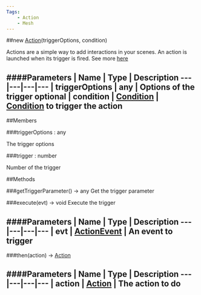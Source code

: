 ```yaml
---
Tags: 
    - Action
    - Mesh
---
```

##new [Action](page.php?p=25151)(triggerOptions, condition)




Actions are a simple way to add interactions in your scenes. An action is launched when its trigger is fired.
See more [here](https://github.com/BabylonJS/Babylon.js/wiki/How-to-use-Actions)






####Parameters
 | Name | Type | Description
---|---|---|---
 | triggerOptions | any | Options of the trigger
optional | condition | [Condition](page.php?p=25167) | [Condition](page.php?p=25167) to trigger the action
---

##Members

###triggerOptions : any





The trigger options




###trigger : number





Number of the trigger















##Methods

###getTriggerParameter() → any
Get the trigger parameter








###execute(evt) → void
Execute the trigger







####Parameters
 | Name | Type | Description
---|---|---|---
 | evt | [ActionEvent](page.php?p=25165) | An event to trigger
---

###then(action) → [Action](page.php?p=25151)

####Parameters
 | Name | Type | Description
---|---|---|---
 | action | [Action](page.php?p=25151) | The action to do
---